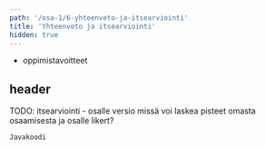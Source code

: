 ```yaml
---
path: '/osa-1/6-yhteenveto-ja-itsearviointi'
title: 'Yhteenveto ja itsearviointi'
hidden: true
---
```


<text-box variant='learningObjectives' name='Oppimistavoitteet'>

- oppimistavoitteet

</text-box>

## header

TODO: itsearviointi - osalle versio missä voi laskea pisteet omasta osaamisesta ja osalle likert?

```java
Javakoodi
```
